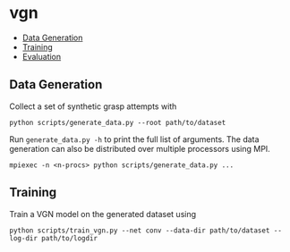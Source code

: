 # vgn

- [Data Generation](#data-generation)
- [Training](#training)
- [Evaluation](#evaluation)

## Data Generation

Collect a set of synthetic grasp attempts with

```
python scripts/generate_data.py --root path/to/dataset
```

Run `generate_data.py -h` to print the full list of arguments.
The data generation can also be distributed over multiple processors using MPI.

```
mpiexec -n <n-procs> python scripts/generate_data.py ...
```

## Training

Train a VGN model on the generated dataset using

```
python scripts/train_vgn.py --net conv --data-dir path/to/dataset --log-dir path/to/logdir
```
